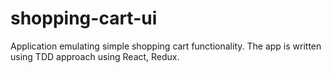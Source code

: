 # shopping-cart-ui
Application emulating simple shopping cart functionality. The app is written using TDD approach using React, Redux.
